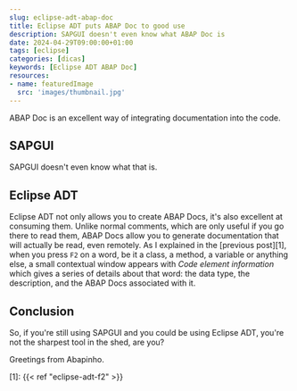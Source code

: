 ```yaml
---
slug: eclipse-adt-abap-doc
title: Eclipse ADT puts ABAP Doc to good use
description: SAPGUI doesn't even know what ABAP Doc is
date: 2024-04-29T09:00:00+01:00
tags: [eclipse]
categories: [dicas]
keywords: [Eclipse ADT ABAP Doc]
resources:
- name: featuredImage
  src: 'images/thumbnail.jpg'
---
```


ABAP Doc is an excellent way of integrating documentation into the code.

<!--more-->

## SAPGUI

SAPGUI doesn't even know what that is.

## Eclipse ADT

Eclipse ADT not only allows you to create ABAP Docs, it's also excellent at consuming them. Unlike normal comments, which are only useful if you go there to read them, ABAP Docs allow you to generate documentation that will actually be read, even remotely. As I explained in the [previous post][1], when you press `F2` on a word, be it a class, a method, a variable or anything else, a small contextual window appears with _Code element information_ which gives a series of details about that word: the data type, the description, and the ABAP Docs associated with it.

## Conclusion

So, if you're still using SAPGUI and you could be using Eclipse ADT, you're not the sharpest tool in the shed, are you?

Greetings from Abapinho.

[1]: {{< ref "eclipse-adt-f2" >}}
